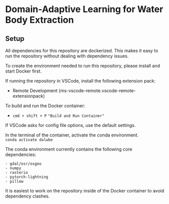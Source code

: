 # Domain-Adaptive Learning for Water Body Extraction

## Setup
All dependencies for this repository are dockerized. This makes it easy to run the repository without dealing with dependency issues. 

To create the environment needed to run this repository, please install and start Docker first. 

If running the repository in VSCode, install the following extension pack: 
- Remote Development (ms-vscode-remote.vscode-remote-extensionpack)

To build and run the Docker container: 
- `cmd + shift + P` `"Build and Run Container"`

If VSCode asks for config file options, use the default settings. 

In the terminal of the container, activate the conda environment.  
`conda activate dalwbe`

The conda environment currently contains the following core dependencies: 
```
- gdal/osr/osgeo
- numpy
- rasterio
- pytorch-lightning
- pillow
```

It is easiest to work on the repository inside of the Docker container to avoid dependency clashes. 